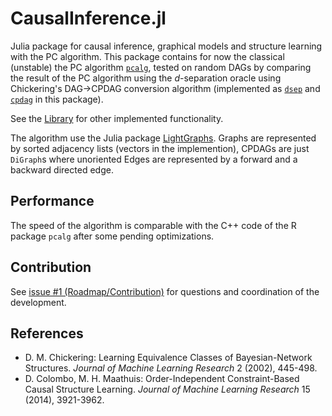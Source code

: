 # CausalInference.jl

Julia package for causal inference, graphical models and structure learning with the PC algorithm. This package contains for now the classical (unstable) the PC algorithm [`pcalg`](@ref), tested on random DAGs by comparing the result of the PC algorithm using the *d*-separation oracle using Chickering's DAG->CPDAG conversion algorithm (implemented as [`dsep`](@ref) and [`cpdag`](@ref) in this package).

See the [Library](https://mschauer.github.io/CausalInference.jl/latest/library.html) for other implemented functionality.

The algorithm use the Julia package [LightGraphs](https://github.com/JuliaGraphs/LightGraphs.jl). Graphs are represented by sorted adjacency lists (vectors in the implemention), CPDAGs are just `DiGraph`s where unoriented Edges are represented by a forward and a backward directed edge.

## Performance

The speed of the algorithm is comparable with the C++ code of the R package `pcalg` after some pending optimizations. 

## Contribution
See [issue #1 (Roadmap/Contribution)](https://github.com/mschauer/CausalInference.jl/issues/1) for questions and coordination of the development.

## References

* D. M. Chickering: Learning Equivalence Classes of Bayesian-Network Structures. *Journal of Machine Learning Research* 2 (2002), 445-498.
* D. Colombo, M. H. Maathuis: Order-Independent Constraint-Based Causal Structure Learning. *Journal of Machine Learning Research* 15 (2014), 3921-3962.

